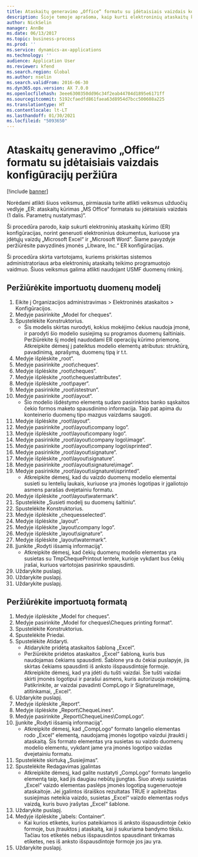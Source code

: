 ```yaml
---
title: Ataskaitų generavimo „Office“ formatu su įdėtaisiais vaizdais konfigūracijų peržiūra
description: Šioje temoje aprašoma, kaip kurti elektroninių ataskaitų konfigūraciją, norint generuoti elektroninius dokumentus su įdėtaisiais vaizdais. (1 dalis – Parametrų nustatymas).
author: NickSelin
manager: AnnBe
ms.date: 06/13/2017
ms.topic: business-process
ms.prod: ''
ms.service: dynamics-ax-applications
ms.technology: ''
audience: Application User
ms.reviewer: kfend
ms.search.region: Global
ms.author: nselin
ms.search.validFrom: 2016-06-30
ms.dyn365.ops.version: AX 7.0.0
ms.openlocfilehash: 3eee6300350dd96c34f2eab44704d1895e6171ff
ms.sourcegitcommit: 5192cfaedfd861faea63d8954d7bcc500608a225
ms.translationtype: HT
ms.contentlocale: lt-LT
ms.lasthandoff: 01/30/2021
ms.locfileid: "5093650"
---
```

# <a name="review-configurations-to-generate-reports-in-office-format-that-have-embedded-images"></a>Ataskaitų generavimo „Office“ formatu su įdėtaisiais vaizdais konfigūracijų peržiūra

[!include [banner](../../includes/banner.md)]

Norėdami atlikti šiuos veiksmus, pirmiausia turite atlikti veiksmus užduočių vedlyje „ER: ataskaitų kūrimas „MS Office“ formatais su įdėtaisiais vaizdais (1 dalis. Parametrų nustatymas)“.

Ši procedūra parodo, kaip sukurti elektroninių ataskaitų kūrimo (ER) konfigūracijas, norint generuoti elektroninius dokumentus, kuriuose yra įdėtųjų vaizdų „Microsoft Excel“ ir „Microsoft Word“. Šiame pavyzdyje peržiūrėsite pavyzdinės įmonės „Litware, Inc.“ ER konfigūracijas. 

Ši procedūra skirta vartotojams, kuriems priskirtas sistemos administratoriaus arba elektroninių ataskaitų teikimo programuotojo vaidmuo. Šiuos veiksmus galima atlikti naudojant USMF duomenų rinkinį.


## <a name="review-the-imported-data-model"></a>Peržiūrėkite importuotų duomenų modelį
1. Eikite į Organizacijos administravimas > Elektroninės ataskaitos > Konfigūracijos.
2. Medyje pasirinkite „Model for cheques“.
3. Spustelėkite Konstruktorius.
    * Šis modelis skirtas nurodyti, kokius mokėjimo čekius naudoja įmonė, ir parodyti šio modelio susiejimą su programos duomenų šaltiniais. Peržiūrėkite šį modelį naudodami ER operacijų kūrimo priemonę. Atkreipkite dėmesį į pateiktus modelio elementų atributus: struktūrą, pavadinimą, aprašymą, duomenų tipą ir t.t.   
4. Medyje išplėskite „root“.
5. Medyje pasirinkite „root\cheques“.
6. Medyje išplėskite „root\cheques“.
7. Medyje išplėskite „root\cheques\attributes“.
8. Medyje išplėskite „root\payer“.
9. Medyje pasirinkite „root\istestrun“.
10. Medyje pasirinkite „root\layout“.
    * Šio modelio išdėstymo elementą sudaro pasirinktos banko sąskaitos čekio formos maketo spausdinimo informacija. Taip pat apima du konteinerio duomenų tipo mazgus vaizdams saugoti.   
11. Medyje išplėskite „root\layout“.
12. Medyje pasirinkite „root\layout\company logo“.
13. Medyje išplėskite „root\layout\company logo“.
14. Medyje pasirinkite „root\layout\company logo\image“.
15. Medyje pasirinkite „root\layout\company logo\isprinted“.
16. Medyje pasirinkite „root\layout\signature“.
17. Medyje išplėskite „root\layout\signature“.
18. Medyje pasirinkite „root\layout\signature\image“.
19. Medyje pasirinkite „root\layout\signature\isprinted“.
    * Atkreipkite dėmesį, kad du vaizdo duomenų modelio elementai susieti su lentelių laukais, kuriuose yra įmonės logotipas ir įgaliotojo asmens parašas dvejetainiu formatu.  
20. Medyje išplėskite „root\layout\watermark“.
21. Spustelėkite „Susieti modelį su duomenų šaltiniu“.
22. Spustelėkite Konstruktorius.
23. Medyje išplėskite „chequesselected“.
24. Medyje išplėskite „layout“.
25. Medyje išplėskite „layout\company logo“.
26. Medyje išplėskite „layout\signature“.
27. Medyje išplėskite „layout\watermark“.
28. Įjunkite „Rodyti išsamią informaciją”.
    * Atkreipkite dėmesį, kad čekių duomenų modelio elementas yra susietas su TmpChequePrintout lentele, kurioje vykdant bus čekių įrašai, kuriuos vartotojas pasirinko spausdinti.   
29. Uždarykite puslapį.
30. Uždarykite puslapį.
31. Uždarykite puslapį.

## <a name="review-the-imported-format"></a>Peržiūrėkite importuotą formatą
1. Medyje išplėskite „Model for cheques“.
2. Medyje pasirinkite „Model for cheques\Cheques printing format“.
3. Spustelėkite Konstruktorius.
4. Spustelėkite Priedai.
5. Spustelėkite Atidaryti.
    * Atidarykite pridėtą ataskaitos šabloną „Excel“.  
    * Peržiūrėkite pridėtos ataskaitos „Excel“ šabloną, kuris bus naudojamas čekiams spausdinti. Šablone yra du čekiai puslapyje, jis skirtas čekiams spausdinti iš anksto išspausdintoje formoje. Atkreipkite dėmesį, kad yra įdėti du tušti vaizdai. Šie tušti vaizdai skirti įmonės logotipui ir parašui asmens, kuris autorizuoja mokėjimą. Patikrinkite, ar vaizdai pavadinti CompLogo ir SignatureImage, atitinkamai, „Excel“.   
6. Uždarykite puslapį.
7. Medyje išplėskite „Report“.
8. Medyje išplėskite „Report\ChequeLines“.
9. Medyje pasirinkite „Report\ChequeLines\CompLogo“.
10. Įjunkite „Rodyti išsamią informaciją”.
    * Atkreipkite dėmesį, kad „CompLogo“ formato langelio elementas rodo „Excel“ elementą, naudojamą įmonės logotipo vaizdui įtraukti į ataskaitą. Šis formato elementas yra susietas su vaizdo duomenų modelio elementu, vykdant jame yra įmonės logotipo vaizdas dvejetainiu formatu.   
11. Spustelėkite skirtuką „Susiejimas“.
12. Spustelėkite Redagavimas įgalintas
    * Atkreipkite dėmesį, kad galite nustatyti „CompLogo“ formato langelio elementą taip, kad jis daugiau nebūtų įjungtas. Šiuo atveju susietas „Excel“ vaizdo elementas paslėps įmonės logotipą sugeneruotoje ataskaitoje. Jei įgalintos išraiškos rezultatas TRUE ir apibrėžtas susiejimas neteikia vaizdo, susietas „Excel“ vaizdo elementas rodys vaizdą, kuris buvo įrašytas „Excel“ šablone.   
13. Uždarykite puslapį.
14. Medyje išplėskite „labels: Container“.
    * Kai kurios etiketės, kurios pateikiamos iš anksto išspausdintoje čekio formoje, bus įtrauktos į ataskaitą, kai ji sukuriama bandymo tikslu. Tačiau tos etiketės nebus išspausdintos spausdinant tinkamas etiketes, nes iš anksto išspausdintoje formoje jos jau yra.  
15. Uždarykite puslapį.

